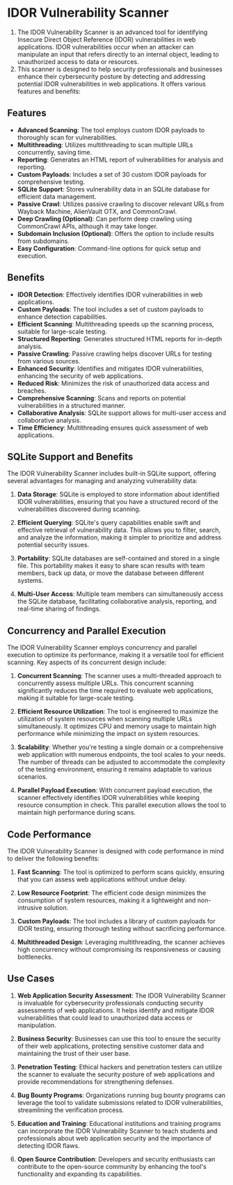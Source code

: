 # IDOR Vulnerability Scanner

1. The IDOR Vulnerability Scanner is an advanced tool for identifying Insecure Direct Object Reference (IDOR) vulnerabilities in web applications. IDOR vulnerabilities occur when an attacker can manipulate an input that refers directly to an internal object, leading to unauthorized access to data or resources.
2. This scanner is designed to help security professionals and businesses enhance their cybersecurity posture by detecting and addressing potential IDOR vulnerabilities in web applications. It offers various features and benefits:

## Features

- **Advanced Scanning**: The tool employs custom IDOR payloads to thoroughly scan for vulnerabilities.
- **Multithreading**: Utilizes multithreading to scan multiple URLs concurrently, saving time.
- **Reporting**: Generates an HTML report of vulnerabilities for analysis and reporting.
- **Custom Payloads**: Includes a set of 30 custom IDOR payloads for comprehensive testing.
- **SQLite Support**: Stores vulnerability data in an SQLite database for efficient data management.
- **Passive Crawl**: Utilizes passive crawling to discover relevant URLs from Wayback Machine, AlienVault OTX, and CommonCrawl.
- **Deep Crawling (Optional)**: Can perform deep crawling using CommonCrawl APIs, although it may take longer.
- **Subdomain Inclusion (Optional)**: Offers the option to include results from subdomains.
- **Easy Configuration**: Command-line options for quick setup and execution.

## Benefits

- **IDOR Detection**: Effectively identifies IDOR vulnerabilities in web applications.
- **Custom Payloads**: The tool includes a set of custom payloads to enhance detection capabilities.
- **Efficient Scanning**: Multithreading speeds up the scanning process, suitable for large-scale testing.
- **Structured Reporting**: Generates structured HTML reports for in-depth analysis.
- **Passive Crawling**: Passive crawling helps discover URLs for testing from various sources.
- **Enhanced Security**: Identifies and mitigates IDOR vulnerabilities, enhancing the security of web applications.
- **Reduced Risk**: Minimizes the risk of unauthorized data access and breaches.
- **Comprehensive Scanning**: Scans and reports on potential vulnerabilities in a structured manner.
- **Collaborative Analysis**: SQLite support allows for multi-user access and collaborative analysis.
- **Time Efficiency**: Multithreading ensures quick assessment of web applications.

## SQLite Support and Benefits

The IDOR Vulnerability Scanner includes built-in SQLite support, offering several advantages for managing and analyzing vulnerability data:

1. **Data Storage**: SQLite is employed to store information about identified IDOR vulnerabilities, ensuring that you have a structured record of the vulnerabilities discovered during scanning.

2. **Efficient Querying**: SQLite's query capabilities enable swift and effective retrieval of vulnerability data. This allows you to filter, search, and analyze the information, making it simpler to prioritize and address potential security issues.

3. **Portability**: SQLite databases are self-contained and stored in a single file. This portability makes it easy to share scan results with team members, back up data, or move the database between different systems.

4. **Multi-User Access**: Multiple team members can simultaneously access the SQLite database, facilitating collaborative analysis, reporting, and real-time sharing of findings.


## Concurrency and Parallel Execution

The IDOR Vulnerability Scanner employs concurrency and parallel execution to optimize its performance, making it a versatile tool for efficient scanning. Key aspects of its concurrent design include:

1. **Concurrent Scanning**: The scanner uses a multi-threaded approach to concurrently assess multiple URLs. This concurrent scanning significantly reduces the time required to evaluate web applications, making it suitable for large-scale testing.

2. **Efficient Resource Utilization**: The tool is engineered to maximize the utilization of system resources when scanning multiple URLs simultaneously. It optimizes CPU and memory usage to maintain high performance while minimizing the impact on system resources.

3. **Scalability**: Whether you're testing a single domain or a comprehensive web application with numerous endpoints, the tool scales to your needs. The number of threads can be adjusted to accommodate the complexity of the testing environment, ensuring it remains adaptable to various scenarios.

4. **Parallel Payload Execution**: With concurrent payload execution, the scanner effectively identifies IDOR vulnerabilities while keeping resource consumption in check. This parallel execution allows the tool to maintain high performance during scans.

## Code Performance

The IDOR Vulnerability Scanner is designed with code performance in mind to deliver the following benefits:

1. **Fast Scanning**: The tool is optimized to perform scans quickly, ensuring that you can assess web applications without undue delay.

2. **Low Resource Footprint**: The efficient code design minimizes the consumption of system resources, making it a lightweight and non-intrusive solution.

3. **Custom Payloads**: The tool includes a library of custom payloads for IDOR testing, ensuring thorough testing without sacrificing performance.

4. **Multithreaded Design**: Leveraging multithreading, the scanner achieves high concurrency without compromising its responsiveness or causing bottlenecks.

## Use Cases

1. **Web Application Security Assessment**: The IDOR Vulnerability Scanner is invaluable for cybersecurity professionals conducting security assessments of web applications. It helps identify and mitigate IDOR vulnerabilities that could lead to unauthorized data access or manipulation.

2. **Business Security**: Businesses can use this tool to ensure the security of their web applications, protecting sensitive customer data and maintaining the trust of their user base.

3. **Penetration Testing**: Ethical hackers and penetration testers can utilize the scanner to evaluate the security posture of web applications and provide recommendations for strengthening defenses.

4. **Bug Bounty Programs**: Organizations running bug bounty programs can leverage the tool to validate submissions related to IDOR vulnerabilities, streamlining the verification process.

5. **Education and Training**: Educational institutions and training programs can incorporate the IDOR Vulnerability Scanner to teach students and professionals about web application security and the importance of detecting IDOR flaws.

6. **Open Source Contribution**: Developers and security enthusiasts can contribute to the open-source community by enhancing the tool's functionality and expanding its capabilities.


